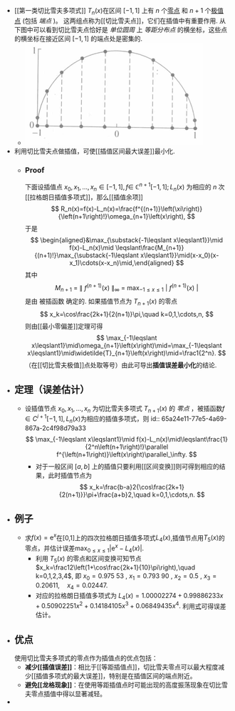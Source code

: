 - [[第一类切比雪夫多项式]] $T_n(x)$在区间 $[-1,1]$ 上有 $n$ 个[零点]([[切比雪夫多项式零点]]) 和 $n+1$ 个[极值点]([[切比雪夫多项式零点]]) (包括 *端点* )。
  这两组点称为[[切比雪夫点]]，它们在插值中有重要作用. 从下图中可以看到切比雪夫点恰好是 *单位圆周* 上 *等距分布点* 的横坐标，这些点的横坐标在接近区间 $[-1,1]$ 的端点处是密集的.
	- ![image.png](../assets/image_1704286259375_0.png)
- 利用切比雪夫点做插值，可使[[插值区间最大误差]]最小化.
	- ### Proof
	  下面设插值点 $x_0,x_1,...,x_n\in[-1,1],f\in$ $\mathbb C^{n+1}[-1,1];L_n(x)$ 为相应的 $n$ 次[[拉格朗日插值多项式]]，那么[[插值余项]]
	  $$
	  R_n(x)=f(x)-L_n(x)=\frac{f^{(n+1)}\left(\xi\right)}{\left(n+1\right)!}\omega_{n+1}\left(x\right),
	  $$
	  于是
	  $$
	  \begin{aligned}&\max_{\substack{-1\leqslant x\leqslant1}}\mid f(x)-L_n(x)\mid \leqslant\frac{M_{n+1}}{(n+1)!}\max_{\substack{-1\leqslant x\leqslant1}}\mid(x-x_0)(x-x_1)\cdots(x-x_n)\mid,\end{aligned}
	  $$
	  其中
	  $$
	  M_{n+1}\:=\:\left\|\:f^{\left(n+1\right)}\left(x\right)\:\right\|_{\infty}\:=\:\max_{-1\leqslant x\leqslant1}\:\left|\:f^{\left(n+1\right)}\left(x\right)\:\right|
	  $$
	  是由 被插函数 确定的. 如果插值节点为 $T_{n+1}(x)$ 的零点
	  $$
	  x_k=\cos\frac{2k+1}{2(n+1)}\pi,\quad k=0,1,\cdots,n,
	  $$
	  则由[[最小零偏差]]定理可得
	  $$
	  \max_{-1\leqslant x\leqslant1}\mid\omega_{n+1}\left(x\right)\mid=\max_{-1\leqslant x\leqslant1}\mid\widetilde{T}_{n+1}\left(x\right)\mid=\frac1{2^n}.
	  $$
	  （在[[切比雪夫极值]]点处取等号）由此可导出**插值误差最小化**的结论.
- ## 定理（误差估计）
	- 设插值节点 $x_0,x_1,...,x_n$ 为切比雪夫多项式 $T_{n+1}(x)$ 的 *零点* ，被插函数$f\in C^{i+1}[-1,1],L_n(x)$为相应的插值多项式，则
	  id:: 65a24e11-77e5-4a69-867a-2c4f98d79a33
	  $$
	  \max_{-1\leqslant x\leqslant1}\mid f(x)-L_n(x)\mid\leqslant\frac{1}{2^n\left(n+1\right)!}\parallel f^{\left(n+1\right)}\left(x\right)\parallel_\infty. 
	  $$
		- 对于一般区间 $[a,b]$ 上的插值只要利用[[区间变换]]则可得到相应的结果，此时插值节点为
		  $$
		  x_k=\frac{b-a}2{\cos\frac{2k+1}{2(n+1)}}\pi+\frac{a+b}2,\quad k=0,1,\cdots,n.
		  $$
- ## 例子
	- 求$f(x)=\mathrm{e}^x$在[0,1]上的四次拉格朗日插值多项式$L_4(x)$,插值节点用$T_5(x)$的零点，并估计误差$\operatorname*{max}_{0\leqslant x\leqslant1}|\mathrm{e}^x-{L}_4(x)|.$
		- 利用 $T_5(x)$ 的零点和区间变换可知节点 
		  $x_k=\frac12\left(1+\cos\frac{2k+1}{10}\pi\right),\quad k=0,1,2,3,4$,
		  即
		  $x_0=0.975\:53\:,\:x_1=0.793\:90\:,\:x_2=0.5\:$, $x_3=0.20611,\quad x_4=0.02447.$
		- 对应的拉格朗日插值多项式为
		  ${L}_4(x)=1.000 022 74 +0.998 862 33x+0.50902251x^2+0.14184105x^3+0.06849435x^4.$
		  利用[式](((65a24e11-77e5-4a69-867a-2c4f98d79a33)))可得误差估计。
- ## 优点
  使用切比雪夫多项式的零点作为插值点的优点包括：
	- **减少[[插值误差]]**：相比于[[等距插值点]]，切比雪夫零点可以最大程度减少[[插值多项式的最大误差]]，特别是在插值区间的端点附近。
	- **避免[[龙格现象]]**：在使用等距插值点时可能出现的高度振荡现象在切比雪夫零点插值中得以显著减轻。
-